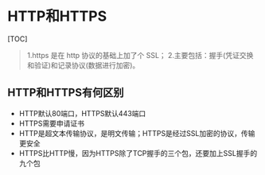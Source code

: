 # HTTP和HTTPS

[TOC]



> 1.https 是在 http 协议的基础上加了个 SSL；
> 2.主要包括：握手(凭证交换和验证)和记录协议(数据进行加密)。

## HTTP和HTTPS有何区别

+ HTTP默认80端口，HTTPS默认443端口
+ HTTPS需要申请证书
+ HTTP是超文本传输协议，是明文传输；HTTPS是经过SSL加密的协议，传输更安全
+ HTTPS比HTTP慢，因为HTTPS除了TCP握手的三个包，还要加上SSL握手的九个包